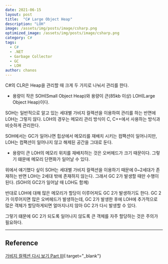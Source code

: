 ```yaml
---
date: 2021-06-15
layout: post
title:  "C# Large Object Heap"
description: "LOH"
image: /assets/img/posts/image/csharp.png
optimized_image: /assets/img/posts/image/csharp.png
category: C#
tags:
  - C#
  - .NET
  - Garbage Collector
  - GC
  - LOH
author: chanos
---
```

C#의 CLR은 Heap을 관리할 때 크게 두 가지로 나눠서 관리를 한다.

- 용량이 작은 SOH(Small Object Heap)와 용량이 큰(85kb 이상) LOH(Large Object Heap)이다.

SOH는 일반적으로 알고 있는 세대별 가비지 컬렉션을 이용하여 관리를 하는 반면에 LOH는 그렇지 않다. LOH의 경우는 메모리 관리 방식이 C, C++에서 사용하는 방식과 비슷하게 관리한다.

SOH에서는 GC가 일어나면 힙상에서 메모리를 재배치 시키는 컴팩션이 일어나지만, LOH는 컴팩션이 일어나지 않고 해제된 공간을 그대로 둔다.

- 용량이 큰 LOH의 메모리 위치를 재배치하는 것은 오버헤드가 크기 때문이다. 그렇기 떄문에 메모리 단편화가 일어날 수 있다.

위에서 얘기했다 싶이 SOH는 세대별 가비지 컬렉션을 이용하기 때문에 0~2세대가 존재하는 반면 LOH는 2세대 밖에 존재하지 않는다. 그래서 GC 2가 발생할 때만 수행이 된다. (SOH의 GC2가 일어날 때 LOH도 함께)

반대로 LOH에 대해 많은 메모리가 할당이 이루어져도 GC 2가 발생하기도 한다. GC 2가 이루어지면 많은 오버헤드가 발생하는데, GC 2가 발생한 후에 LOH에 추가적으로 많은 객체가 할당하게되면 얼마지나지 않아 GC 2가 다시 발생할 수 있다.

그렇기 떄문에 GC 2가 되도록 일어나지 않도록 큰 객체를 자주 할당하는 것은 주의가 필요하다.

---

## Reference

[가비지 컬렉션 다시 보기 Part III](http://www.simpleisbest.net/post/2011/04/11/Large-Object-Heap-Intro.aspx){:target="_blank"}